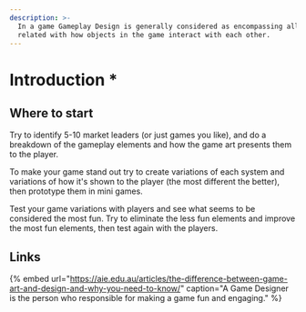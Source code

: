 ```yaml
---
description: >-
  In a game Gameplay Design is generally considered as encompassing all aspects
  related with how objects in the game interact with each other.
---
```


# Introduction \*

## Where to start

Try to identify 5-10 market leaders \(or just games you like\), and do a breakdown of the gameplay elements and how the game art presents them to the player.

To make your game stand out try to create variations of each system and variations of how it's shown to the player \(the most different the better\), then prototype them in mini games.

Test your game variations with players and see what seems to be considered the most fun. Try to eliminate the less fun elements and improve the most fun elements, then test again with the players.

## Links

{% embed url="https://aie.edu.au/articles/the-difference-between-game-art-and-design-and-why-you-need-to-know/" caption="A Game Designer is the person who responsible for making a game fun and engaging." %}

